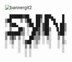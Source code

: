 ![bannergit2](https://github.com/user-attachments/assets/4143f824-d777-4fee-96c0-93cd7e95c41d)

```
  ██████▓██   ██▓ ███▄    █ 
▒██    ▒ ▒██  ██▒ ██ ▀█   █ 
░ ▓██▄    ▒██ ██░▓██  ▀█ ██▒
  ▒   ██▒ ░ ▐██▓░▓██▒  ▐▌██▒
▒██████▒▒ ░ ██▒▓░▒██░   ▓██░
▒ ▒▓▒ ▒ ░  ██▒▒▒ ░ ▒░   ▒ ▒ 
░ ░▒  ░ ░▓██ ░▒░ ░ ░░   ░ ▒░
░  ░  ░  ▒ ▒ ░░     ░   ░ ░ 
      ░  ░ ░              ░ 
         ░ ░                
```
